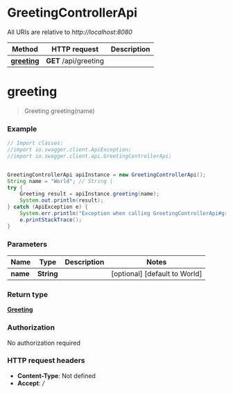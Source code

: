 # GreetingControllerApi

All URIs are relative to *http://localhost:8080*

Method | HTTP request | Description
------------- | ------------- | -------------
[**greeting**](GreetingControllerApi.md#greeting) | **GET** /api/greeting | 

<a name="greeting"></a>
# **greeting**
> Greeting greeting(name)



### Example
```java
// Import classes:
//import io.swagger.client.ApiException;
//import io.swagger.client.api.GreetingControllerApi;


GreetingControllerApi apiInstance = new GreetingControllerApi();
String name = "World"; // String | 
try {
    Greeting result = apiInstance.greeting(name);
    System.out.println(result);
} catch (ApiException e) {
    System.err.println("Exception when calling GreetingControllerApi#greeting");
    e.printStackTrace();
}
```

### Parameters

Name | Type | Description  | Notes
------------- | ------------- | ------------- | -------------
 **name** | **String**|  | [optional] [default to World]

### Return type

[**Greeting**](Greeting.md)

### Authorization

No authorization required

### HTTP request headers

 - **Content-Type**: Not defined
 - **Accept**: */*

